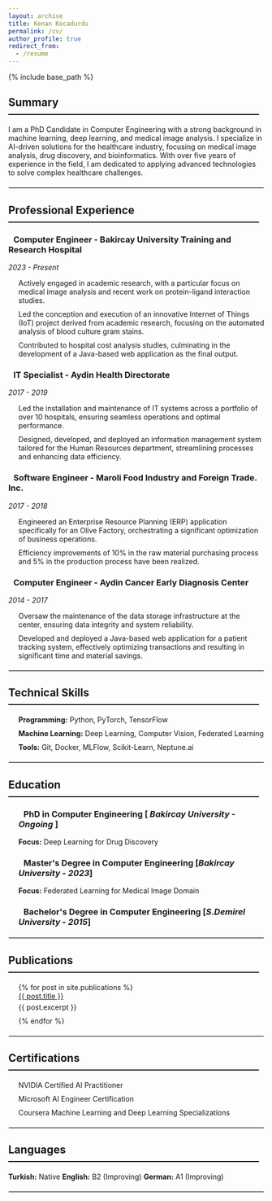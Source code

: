 ```yaml
---
layout: archive
title: Kenan Kocadurdu
permalink: /cv/
author_profile: true
redirect_from:
  - /resume
---
```

{% include base_path %}
<head>
  <meta charset="UTF-8">
  <meta name="viewport" content="width=device-width, initial-scale=1.0">
  <link rel="stylesheet" href="https://cdnjs.cloudflare.com/ajax/libs/font-awesome/6.0.0-beta3/css/all.min.css">
  <style>
    body {
      margin: 0;
    }
    h2.section-title {
      border-bottom: 2px solid;
      padding-bottom: 10px;
      margin-bottom: 20px;
    }
    h2 {
      margin-right: 10px;
    }
    h3 i {
      margin-right: 10px;
    }
    p {
      margin: 5px 0;
    }
    ul {
      list-style-type: none;
      padding-left: 20px;
    }
    ul li {
      margin-bottom: 10px;
      position: relative;
    }
    hr {
      margin: 20px 0;
      border: 1px solid #ddd;
    }
    .experience-item, .education-item {
      margin-bottom: 20px;
    }
    .languages {
      display: flex;
      gap: 20px;
    }
  </style>
</head>

<div class="container">
  <h2 class="section-title"><i class="fas fa-user icon"></i> Summary </h2>
  <p>
    I am a PhD Candidate in Computer Engineering with a strong background in machine learning, deep learning, and medical image analysis. I specialize in AI-driven solutions for the healthcare industry, focusing on medical image analysis, drug discovery, and bioinformatics. With over five years of experience in the field, I am dedicated to applying advanced technologies to solve complex healthcare challenges.
  </p>
  <hr>
  <h2 class="section-title"><i class="fas fa-briefcase icon"></i> Professional Experience</h2>
  <div class="experience-item">
    <h3><i class="fas fa-laptop-code icon"></i> Computer Engineer - Bakircay University Training and Research Hospital</h3>
    <p><em>2023 - Present</em></p>
    <ul>
      <li><i class="fas fa-flask icon"></i> Actively engaged in academic research, with a particular focus on medical image analysis and recent work on protein-ligand interaction studies.</li>
      <li><i class="fas fa-microchip icon"></i> Led the conception and execution of an innovative Internet of Things (IoT) project derived from academic research, focusing on the automated analysis of blood culture gram stains.</li>
      <li><i class="fas fa-calculator icon"></i> Contributed to hospital cost analysis studies, culminating in the development of a Java-based web application as the final output.</li>
    </ul>
  </div>
  <div class="experience-item">
    <h3><i class="fas fa-desktop icon"></i> IT Specialist - Aydin Health Directorate</h3>
    <p><em>2017 - 2019</em></p>
    <ul>
      <li><i class="fas fa-server icon"></i> Led the installation and maintenance of IT systems across a portfolio of over 10 hospitals, ensuring seamless operations and optimal performance.</li>
      <li><i class="fas fa-users-cog icon"></i> Designed, developed, and deployed an information management system tailored for the Human Resources department, streamlining processes and enhancing data efficiency.</li>
    </ul>
  </div>
  <div class="experience-item">
    <h3><i class="fas fa-code icon"></i> Software Engineer - Maroli Food Industry and Foreign Trade. Inc.</h3>
    <p><em>2017 - 2018</em></p>
    <ul>
      <li><i class="fas fa-industry icon"></i> Engineered an Enterprise Resource Planning (ERP) application specifically for an Olive Factory, orchestrating a significant optimization of business operations.</li>
      <li><i class="fas fa-chart-line icon"></i> Efficiency improvements of 10% in the raw material purchasing process and 5% in the production process have been realized.</li>
    </ul>
  </div>
  <div class="experience-item">
    <h3><i class="fas fa-laptop-code icon"></i> Computer Engineer - Aydin Cancer Early Diagnosis Center</h3>
    <p><em>2014 - 2017</em></p>
    <ul>
      <li><i class="fas fa-database icon"></i> Oversaw the maintenance of the data storage infrastructure at the center, ensuring data integrity and system reliability.</li>
      <li><i class="fas fa-stethoscope icon"></i> Developed and deployed a Java-based web application for a patient tracking system, effectively optimizing transactions and resulting in significant time and material savings.</li>
    </ul>
  </div>

  <hr>
  <h2 class="section-title"><i class="fas fa-code icon"></i> Technical Skills</h2>
  <ul>
    <li><i class="fas fa-laptop-code icon"></i> <strong>Programming:</strong> Python, PyTorch, TensorFlow</li>
    <li><i class="fas fa-robot icon"></i> <strong>Machine Learning:</strong> Deep Learning, Computer Vision, Federated Learning</li>
    <li><i class="fas fa-tools icon"></i> <strong>Tools:</strong> Git, Docker, MLFlow, Scikit-Learn, Neptune.ai</li>
  </ul>
  <hr>
  <h2 class="section-title"><i class="fas fa-graduation-cap icon"></i> Education</h2>
  <ul>
      <h3><i class="fas fa-university icon"></i> PhD in Computer Engineering [ <em>Bakircay University - Ongoing</em> ]</h3>
      <p><strong>Focus:</strong> Deep Learning for Drug Discovery</p>
      <h3><i class="fas fa-university icon"></i> Master's Degree in Computer Engineering [<em>Bakircay University - 2023</em>]</h3>
      <p><strong>Focus:</strong> Federated Learning for Medical Image Domain</p>
      <h3><i class="fas fa-university icon"></i> Bachelor's Degree in Computer Engineering [<em>S.Demirel University - 2015</em>]</h3>
  </ul>
  <hr>
  <h2 class="section-title"><i class="fas fa-book icon"></i> Publications</h2>
  <ul>
    {% for post in site.publications %}
      <li>
        <i class="fas fa-file-alt icon"></i>
        <a href="{{ post.url }}">{{ post.title }}</a>
        <p>{{ post.excerpt }}</p>
      </li>
    {% endfor %}
  </ul>
  <hr>
  <h2 class="section-title"><i class="fas fa-certificate icon"></i> Certifications</h2>
  <ul>
    <li><i class="fas fa-certificate icon"></i> NVIDIA Certified AI Practitioner</li>
    <li><i class="fas fa-certificate icon"></i> Microsoft AI Engineer Certification</li>
    <li><i class="fas fa-certificate icon"></i> Coursera Machine Learning and Deep Learning Specializations</li>
  </ul>
  <hr>
  <h2 class="section-title"><i class="fas fa-language icon"></i> Languages</h2>
    <span><i class="fas fa-globe icon"></i> <strong>Turkish:</strong> Native</span>
    <span><i class="fas fa-globe icon"></i> <strong>English:</strong> B2 (Improving)</span>
    <span><i class="fas fa-globe icon"></i> <strong>German:</strong> A1 (Improving)</span>
  <hr>
</div>
